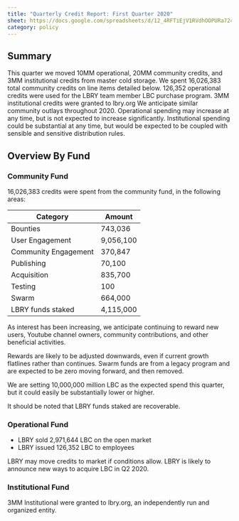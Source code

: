 ```yaml
---
title: "Quarterly Credit Report: First Quarter 2020"
sheet: https://docs.google.com/spreadsheets/d/12_4RFTiEjV1RVdhOOPURa724ZSS8RDBxfnn8MiOvEDQ/edit?usp=sharing
category: policy
---
```

## Summary
This quarter we moved 10MM operational, 20MM community credits, and 3MM institutional credits from master cold storage.  We spent 16,026,383 total community credits on line items detailed below. 126,352 operational credits were used for the LBRY team member LBC purchase program. 3MM institutional credits were granted to lbry.org
We anticipate similar community outlays throughout 2020.  Operational spending may increase at any time, but is not expected to increase significantly. Institutional spending could be substantial at any time, but would be expected to be coupled with sensible and sensitive distribution rules.

## Overview By Fund

### Community Fund

16,026,383 credits were spent from the community fund, in the following areas:

| Category | Amount |
|---|---|
| Bounties | 743,036 |
| User Engagement | 9,056,100 |
| Community Engagement | 370,847 |
| Publishing | 70,100 |
| Acquisition | 835,700 |
| Testing | 100 |
| Swarm | 664,000 |
| LBRY funds staked | 4,115,000 |

As interest has been increasing, we anticipate continuing to reward new users, Youtube channel owners, community contributions, and other beneficial activities. 

Rewards are likely to be adjusted downwards, even if current growth flatlines rather than continues. Swarm funds are from a legacy program and are expected to be zero moving forward, and then removed.

We are setting 10,000,000 million LBC as the expected spend this quarter, but it could easily be substantially lower or higher.

It should be noted that LBRY funds staked are recoverable.

### Operational Fund

* LBRY sold 2,971,644 LBC on the open market
* LBRY issued 126,352 LBC to employees

LBRY may move credits to market if conditions allow. LBRY is likely to announce new ways to acquire LBC in Q2 2020.

### Institutional Fund

3MM Institutional were granted to lbry.org, an independently run and organized entity.
